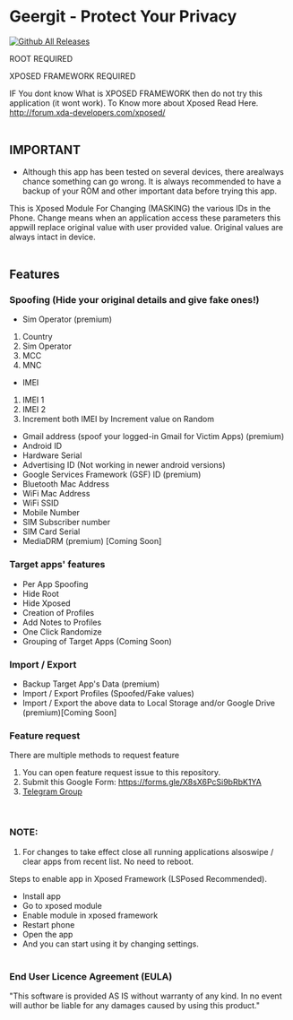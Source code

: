 # Geergit - Protect Your Privacy

[![Github All Releases](https://img.shields.io/github/downloads/Xposed-Modules-Repo/com.pyshivam.geergit/total.svg)]()

ROOT REQUIRED

XPOSED FRAMEWORK REQUIRED

IF You dont know What is XPOSED FRAMEWORK then do not try this application (it wont work).
To Know more about Xposed Read Here.
http://forum.xda-developers.com/xposed/
<br/><br/>

## IMPORTANT

- Although this app has been tested on several devices, there arealways chance something can go wrong. It is always recommended to have a backup of your ROM and other important data before trying this app.

This is Xposed Module For Changing (MASKING) the various IDs in the Phone.
Change means when an application access these parameters this appwill replace original value with user provided value. Original values are always intact in device.
<br/><br/>

## Features

### Spoofing (Hide your original details and give fake ones!)

- Sim Operator (premium)

1. Country
2. Sim Operator
3. MCC
4. MNC

- IMEI

1. IMEI 1
2. IMEI 2
3. Increment both IMEI by Increment value on Random

- Gmail address (spoof your logged-in Gmail for Victim Apps) (premium)
- Android ID
- Hardware Serial
- Advertising ID (Not working in newer android versions)
- Google Services Framework (GSF) ID (premium)
- Bluetooth Mac Address
- WiFi Mac Address
- WiFi SSID
- Mobile Number
- SIM Subscriber number
- SIM Card Serial
- MediaDRM (premium) [Coming Soon]

### Target apps' features

- Per App Spoofing
- Hide Root
- Hide Xposed
- Creation of Profiles
- Add Notes to Profiles
- One Click Randomize
- Grouping of Target Apps (Coming Soon)

### Import / Export

- Backup Target App's Data (premium)
- Import / Export Profiles (Spoofed/Fake values)
- Import / Export the above data to Local Storage and/or Google Drive (premium)[Coming Soon]

### Feature request

There are multiple methods to request feature

1. You can open feature request issue to this repository.
2. Submit this Google Form: https://forms.gle/X8sX6PcSi9bRbK1YA
3. [Telegram Group](https://t.me/geergit_xposed)

<br/>

### NOTE:

1. For changes to take effect close all running applications alsoswipe / clear apps from recent list. No need to reboot.

Steps to enable app in Xposed Framework (LSPosed Recommended).

- Install app
- Go to xposed module
- Enable module in xposed framework
- Restart phone
- Open the app
- And you can start using it by changing settings.
  <br/><br/>

### End User Licence Agreement (EULA)

"This software is provided AS IS without warranty of any kind. In no event will author be liable for any damages caused by using this product."
